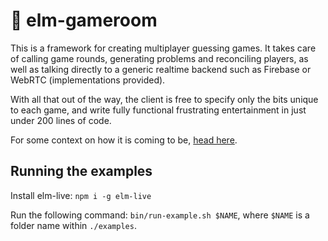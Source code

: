 # 🏓 elm-gameroom

This is a framework for creating multiplayer guessing games. It takes care of calling game rounds, generating problems and reconciling players, as well as talking directly to a generic realtime backend such as Firebase or WebRTC (implementations provided).

With all that out of the way, the client is free to specify only the bits unique to each game, and write fully functional frustrating entertainment in just under 200 lines of code.

For some context on how it is coming to be, [head here](/talk.md).

## Running the examples

Install elm-live: `npm i -g elm-live`

Run the following command: `bin/run-example.sh $NAME`, where `$NAME` is a folder name within `./examples`.

